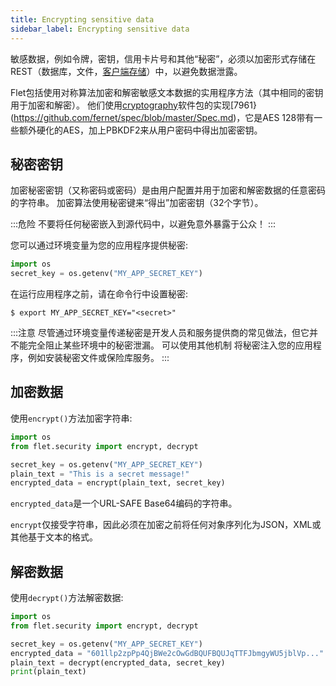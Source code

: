 ```yaml
---
title: Encrypting sensitive data
sidebar_label: Encrypting sensitive data
---
```


敏感数据，例如令牌，密钥，信用卡片号和其他“秘密”，必须以加密形式存储在REST（数据库，文件，[客户端存储](/docs/guides/python/client-storage)）中，以避免数据泄露。

Flet包括使用对称算法加密和解密敏感文本数据的实用程序方法（其中相同的密钥用于加密和解密）。 他们使用[cryptography](https://pypi.org/project/cryptography/)软件包的实现[7961} (https://github.com/fernet/spec/blob/master/Spec.md)，它是AES 128带有一些额外硬化的AES，加上PBKDF2来从用户密码中得出加密密钥。

## 秘密密钥

加密秘密密钥（又称密码或密码）是由用户配置并用于加密和解密数据的任意密码的字符串。 加密算法使用秘密键来“得出”加密密钥（32个字节）。

:::危险
不要将任何秘密嵌入到源代码中，以避免意外暴露于公众！
:::

您可以通过环境变量为您的应用程序提供秘密: 

```python
import os
secret_key = os.getenv("MY_APP_SECRET_KEY")
```

在运行应用程序之前，请在命令行中设置秘密: 

```
$ export MY_APP_SECRET_KEY="<secret>"
```

:::注意
尽管通过环境变量传递秘密是开发人员和服务提供商的常见做法，但它并不能完全阻止某些环境中的秘密泄漏。 可以使用其他机制
将秘密注入您的应用程序，例如安装秘密文件或保险库服务。
:::

## 加密数据

使用`encrypt()`方法加密字符串: 

```python
import os
from flet.security import encrypt, decrypt

secret_key = os.getenv("MY_APP_SECRET_KEY")
plain_text = "This is a secret message!"
encrypted_data = encrypt(plain_text, secret_key)
```

`encrypted_data`是一个URL-SAFE Base64编码的字符串。

`encrypt`仅接受字符串，因此必须在加密之前将任何对象序列化为JSON，XML或其他基于文本的格式。

## 解密数据

使用`decrypt()`方法解密数据: 

```python
import os
from flet.security import encrypt, decrypt

secret_key = os.getenv("MY_APP_SECRET_KEY")
encrypted_data = "601llp2zpPp4QjBWe2cOwGdBQUFBQUJqTTFJbmgyWU5jblVp..."
plain_text = decrypt(encrypted_data, secret_key)
print(plain_text)
```